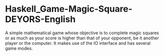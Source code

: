 # Haskell_Game-Magic-Square-DEYORS-English
A simple mathematical game whose objective is to complete magic squares or as much as your score is higher than that of your opponent, be it another player or the computer. It makes use of the IO interface and has several game modes.
